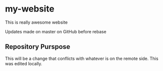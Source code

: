 # my-website

This is really awesome website

Updates made on master on GitHub before rebase

## Repository Purspose

This will be a change that conflicts
with whatever is on the remote side.
This was edited locally.
